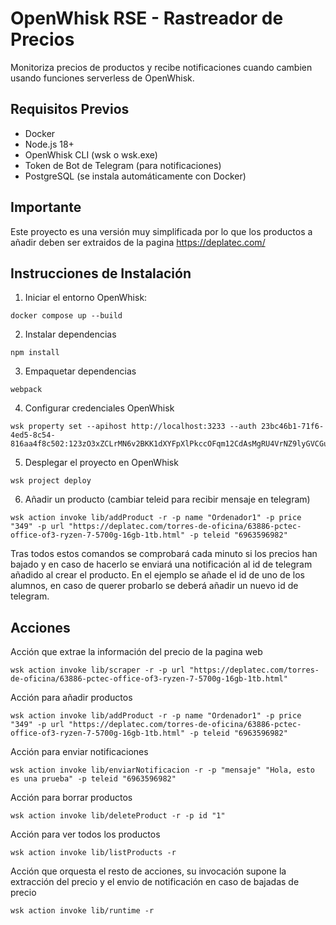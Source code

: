 # OpenWhisk RSE - Rastreador de Precios

Monitoriza precios de productos y recibe notificaciones cuando cambien usando funciones serverless de OpenWhisk.

## Requisitos Previos

- Docker
- Node.js 18+
- OpenWhisk CLI (wsk o wsk.exe)
- Token de Bot de Telegram (para notificaciones)
- PostgreSQL (se instala automáticamente con Docker)

## Importante
Este proyecto es una versión muy simplificada por lo que los productos a añadir deben ser extraidos de la pagina https://deplatec.com/

## Instrucciones de Instalación

1. Iniciar el entorno OpenWhisk:
```
docker compose up --build
```

2. Instalar dependencias
```
npm install
```


3. Empaquetar dependencias

```
webpack
```

4. Configurar credenciales OpenWhisk 
```
wsk property set --apihost http://localhost:3233 --auth 23bc46b1-71f6-4ed5-8c54-816aa4f8c502:123zO3xZCLrMN6v2BKK1dXYFpXlPkccOFqm12CdAsMgRU4VrNZ9lyGVCGuMDGIwP
```


5. Desplegar el proyecto en OpenWhisk
```
wsk project deploy
```
6. Añadir un producto (cambiar teleid para recibir mensaje en telegram)
```
wsk action invoke lib/addProduct -r -p name "Ordenador1" -p price "349" -p url "https://deplatec.com/torres-de-oficina/63886-pctec-office-of3-ryzen-7-5700g-16gb-1tb.html" -p teleid "6963596982"
```
Tras todos estos comandos se comprobará cada minuto si los precios han bajado y en caso de hacerlo se enviará una notificación al id de telegram añadido al crear el producto. En el ejemplo se añade el id de uno de los alumnos, en caso de querer probarlo se deberá añadir un nuevo id de telegram. 

## Acciones

Acción que extrae la información del precio de la pagina web
```
wsk action invoke lib/scraper -r -p url "https://deplatec.com/torres-de-oficina/63886-pctec-office-of3-ryzen-7-5700g-16gb-1tb.html"
```
Acción para añadir productos
```
wsk action invoke lib/addProduct -r -p name "Ordenador1" -p price "349" -p url "https://deplatec.com/torres-de-oficina/63886-pctec-office-of3-ryzen-7-5700g-16gb-1tb.html" -p teleid "6963596982"
```
Acción para enviar notificaciones
```
wsk action invoke lib/enviarNotificacion -r -p "mensaje" "Hola, esto es una prueba" -p teleid "6963596982"
```
Acción para borrar productos
```
wsk action invoke lib/deleteProduct -r -p id "1"
```
Acción para ver todos los productos
```
wsk action invoke lib/listProducts -r
```
Acción que orquesta el resto de acciones, su invocación supone la extracción del precio y el envio de notificación en caso de bajadas de precio
```
wsk action invoke lib/runtime -r
```

# 

